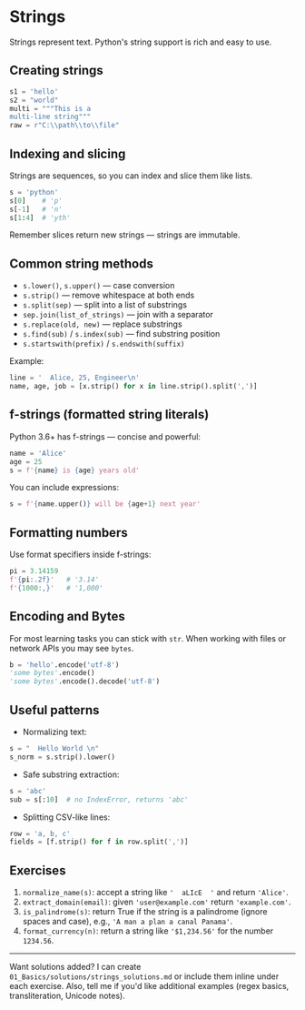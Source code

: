 # Strings

Strings represent text. Python's string support is rich and easy to use.

## Creating strings

```python
s1 = 'hello'
s2 = "world"
multi = """This is a
multi-line string"""
raw = r"C:\\path\\to\\file"
```

## Indexing and slicing

Strings are sequences, so you can index and slice them like lists.

```python
s = 'python'
s[0]    # 'p'
s[-1]   # 'n'
s[1:4]  # 'yth'
```

Remember slices return new strings — strings are immutable.

## Common string methods

- `s.lower()`, `s.upper()` — case conversion
- `s.strip()` — remove whitespace at both ends
- `s.split(sep)` — split into a list of substrings
- `sep.join(list_of_strings)` — join with a separator
- `s.replace(old, new)` — replace substrings
- `s.find(sub)` / `s.index(sub)` — find substring position
- `s.startswith(prefix)` / `s.endswith(suffix)`

Example:

```python
line = '  Alice, 25, Engineer\n'
name, age, job = [x.strip() for x in line.strip().split(',')]
```

## f-strings (formatted string literals)

Python 3.6+ has f-strings — concise and powerful:

```python
name = 'Alice'
age = 25
s = f'{name} is {age} years old'
```

You can include expressions:

```python
s = f'{name.upper()} will be {age+1} next year'
```

## Formatting numbers

Use format specifiers inside f-strings:

```python
pi = 3.14159
f'{pi:.2f}'   # '3.14'
f'{1000:,}'   # '1,000'
```

## Encoding and Bytes

For most learning tasks you can stick with `str`. When working with files or network APIs you may see `bytes`.

```python
b = 'hello'.encode('utf-8')
'some bytes'.encode()
'some bytes'.encode().decode('utf-8')
```

## Useful patterns

- Normalizing text:

```python
s = "  Hello World \n"
s_norm = s.strip().lower()
```

- Safe substring extraction:

```python
s = 'abc'
sub = s[:10]  # no IndexError, returns 'abc'
```

- Splitting CSV-like lines:

```python
row = 'a, b, c'
fields = [f.strip() for f in row.split(',')]
```

## Exercises

1. `normalize_name(s)`: accept a string like `'  aLIcE  '` and return `'Alice'`.
2. `extract_domain(email)`: given `'user@example.com'` return `'example.com'`.
3. `is_palindrome(s)`: return True if the string is a palindrome (ignore spaces and case), e.g., `'A man a plan a canal Panama'`.
4. `format_currency(n)`: return a string like `'$1,234.56'` for the number `1234.56`.

---

Want solutions added? I can create `01_Basics/solutions/strings_solutions.md` or include them inline under each exercise. Also, tell me if you'd like additional examples (regex basics, transliteration, Unicode notes).